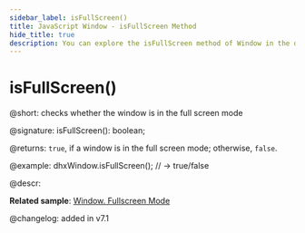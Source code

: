 ```yaml
---
sidebar_label: isFullScreen()
title: JavaScript Window - isFullScreen Method 
hide_title: true
description: You can explore the isFullScreen method of Window in the documentation of the DHTMLX JavaScript UI library. Browse developer guides and API reference, try out code examples and live demos, and download a free 30-day evaluation version of DHTMLX Suite 7.
---
```

 
# isFullScreen()

@short: checks whether the window is in the full screen mode

@signature: isFullScreen(): boolean;

@returns:
`true`, if a window is in the full screen mode; otherwise, `false`.

@example:
dhxWindow.isFullScreen(); // -> true/false

@descr:

**Related sample**: [Window. Fullscreen Mode](https://snippet.dhtmlx.com/aftti5fy)

@changelog: added in v7.1

[comment]: # (@related:window/usage.md#fullscreen-mode)

